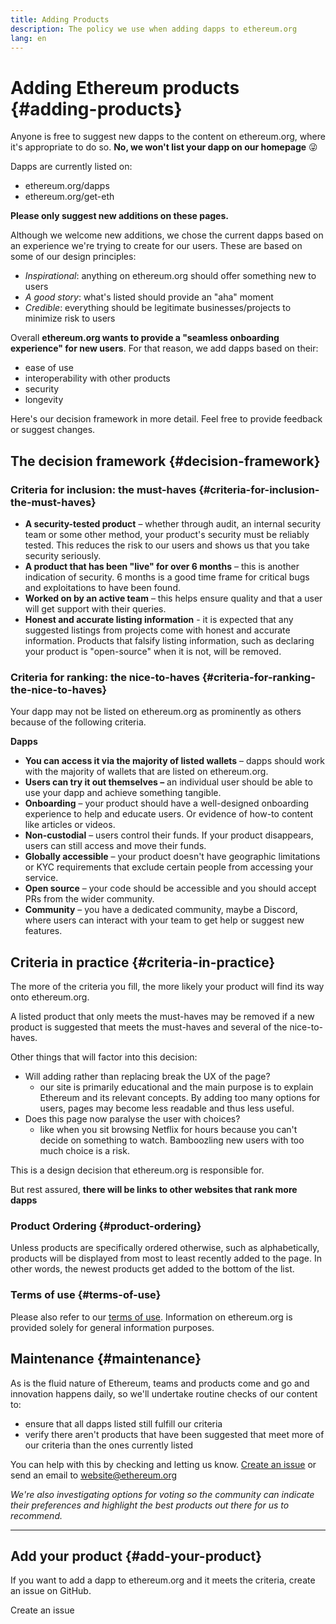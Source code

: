 ```yaml
---
title: Adding Products
description: The policy we use when adding dapps to ethereum.org
lang: en
---
```


# Adding Ethereum products {#adding-products}

Anyone is free to suggest new dapps to the content on ethereum.org, where it's appropriate to do so. **No, we won't list your dapp on our homepage** 😜

Dapps are currently listed on:

- ethereum.org/dapps
- ethereum.org/get-eth

**Please only suggest new additions on these pages.**

Although we welcome new additions, we chose the current dapps based on an experience we're trying to create for our users. These are based on some of our design principles:

- _Inspirational_: anything on ethereum.org should offer something new to users
- _A good story_: what's listed should provide an "aha" moment
- _Credible_: everything should be legitimate businesses/projects to minimize risk to users

Overall **ethereum.org wants to provide a "seamless onboarding experience" for new users**. For that reason, we add dapps based on their:

- ease of use
- interoperability with other products
- security
- longevity

Here's our decision framework in more detail. Feel free to provide feedback or suggest changes.

## The decision framework {#decision-framework}

### Criteria for inclusion: the must-haves {#criteria-for-inclusion-the-must-haves}

- **A security-tested product** – whether through audit, an internal security team or some other method, your product's security must be reliably tested. This reduces the risk to our users and shows us that you take security seriously.
- **A product that has been "live" for over 6 months** – this is another indication of security. 6 months is a good time frame for critical bugs and exploitations to have been found.
- **Worked on by an active team** – this helps ensure quality and that a user will get support with their queries.
- **Honest and accurate listing information** - it is expected that any suggested listings from projects come with honest and accurate information. Products that falsify listing information, such as declaring your product is "open-source" when it is not, will be removed.

### Criteria for ranking: the nice-to-haves {#criteria-for-ranking-the-nice-to-haves}

Your dapp may not be listed on ethereum.org as prominently as others because of the following criteria.

**Dapps**

- **You can access it via the majority of listed wallets** – dapps should work with the majority of wallets that are listed on ethereum.org.
- **Users can try it out themselves –** an individual user should be able to use your dapp and achieve something tangible.
- **Onboarding** – your product should have a well-designed onboarding experience to help and educate users. Or evidence of how-to content like articles or videos.
- **Non-custodial** – users control their funds. If your product disappears, users can still access and move their funds.
- **Globally accessible** – your product doesn't have geographic limitations or KYC requirements that exclude certain people from accessing your service.
- **Open source** – your code should be accessible and you should accept PRs from the wider community.
- **Community** – you have a dedicated community, maybe a Discord, where users can interact with your team to get help or suggest new features.

## Criteria in practice {#criteria-in-practice}

The more of the criteria you fill, the more likely your product will find its way onto ethereum.org.

A listed product that only meets the must-haves may be removed if a new product is suggested that meets the must-haves and several of the nice-to-haves.

Other things that will factor into this decision:

- Will adding rather than replacing break the UX of the page?
  - our site is primarily educational and the main purpose is to explain Ethereum and its relevant concepts. By adding too many options for users, pages may become less readable and thus less useful.
- Does this page now paralyse the user with choices?
  - like when you sit browsing Netflix for hours because you can't decide on something to watch. Bamboozling new users with too much choice is a risk.

This is a design decision that ethereum.org is responsible for.

But rest assured, **there will be links to other websites that rank more dapps**

### Product Ordering {#product-ordering}

Unless products are specifically ordered otherwise, such as alphabetically, products will be displayed from most to least recently added to the page. In other words, the newest products get added to the bottom of the list.

### Terms of use {#terms-of-use}

Please also refer to our [terms of use](/terms-of-use/). Information on ethereum.org is provided solely for general information purposes.

## Maintenance {#maintenance}

As is the fluid nature of Ethereum, teams and products come and go and innovation happens daily, so we'll undertake routine checks of our content to:

- ensure that all dapps listed still fulfill our criteria
- verify there aren't products that have been suggested that meet more of our criteria than the ones currently listed

You can help with this by checking and letting us know. [Create an issue](https://github.com/ethereum/ethereum-org-website/issues/new?assignees=&labels=Type%3A+Feature&template=feature_request.yaml&title=) or send an email to [website@ethereum.org](mailto:website@ethereum.org)

_We're also investigating options for voting so the community can indicate their preferences and highlight the best products out there for us to recommend._

---

## Add your product {#add-your-product}

If you want to add a dapp to ethereum.org and it meets the criteria, create an issue on GitHub.

<ButtonLink to="https://github.com/ethereum/ethereum-org-website/issues/new?assignees=&labels=feature+%3Asparkles%3A%2Ccontent+%3Afountain_pen%3A&template=suggest_dapp.yaml">
  Create an issue
</ButtonLink>
